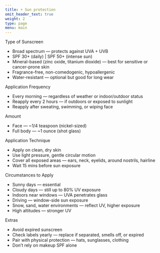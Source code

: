 ```yaml
---
title: ☀️ Sun protection
omit_header_text: true
weight: 2
type: page
menu: main
---
```


Type of Sunscreen

- Broad spectrum — protects against UVA + UVB
- SPF 30+ (daily) | SPF 50+ (intense sun)
- Mineral-based (zinc oxide, titanium dioxide) — best for sensitive or cancer-prone skin
- Fragrance-free, non-comedogenic, hypoallergenic
- Water-resistant — optional but good for long wear

Application Frequency

- Every morning — regardless of weather or indoor/outdoor status
- Reapply every 2 hours — if outdoors or exposed to sunlight
- Reapply after sweating, swimming, or wiping face

Amount

- Face — ~1/4 teaspoon (nickel-sized)
- Full body — ~1 ounce (shot glass)

Application Technique

- Apply on clean, dry skin
- Use light pressure, gentle circular motion
- Cover all exposed areas — ears, neck, eyelids, around nostrils, hairline
- Wait 15 mins before sun exposure

Circumstances to Apply

- Sunny days — essential
- Cloudy days — still up to 80% UV exposure
- Indoors near windows — UVA penetrates glass
- Driving — window-side sun exposure
- Snow, sand, water environments — reflect UV, higher exposure
- High altitudes — stronger UV

Extras

- Avoid expired sunscreen
- Check labels yearly — replace if separated, smells off, or expired
- Pair with physical protection — hats, sunglasses, clothing
- Don’t rely on makeup SPF alone
